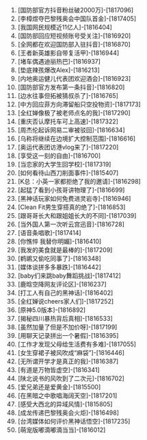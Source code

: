 
1. [国防部官方抖音粉丝破2000万]-[1817096]
1. [李樟煜夺巴黎残奥会中国队首金]-[1817405]
1. [我国网民规模近11亿人]-[1816404]
1. [国防部回应短视频账号受关注]-[1816920]
1. [全网都在欢迎国防部入驻抖音]-[1816870]
1. [王者新英雄影自带复活甲]-[1816944]
1. [堵车偶遇迪丽热巴]-[1816937]
1. [垫底辣孩爆改Alex]-[1816213]
1. [内地奥运健儿代表团欢迎酒会]-[1816923]
1. [国防部官方发布第一条抖音]-[1816820]
1. [边水往事但拓被猜叔杀了]-[1816765]
1. [中方回应菲方向滞留船只空投物资]-[1817173]
1. [全红婵像极了被老师点名的我]-[1817290]
1. [重庆否认摩托车可上高速]-[1817322]
1. [周杰伦起诉网易二审被驳回]-[1816634]
1. [乌称将继续在边境扩大控制范围]-[1816616]
1. [奥运代表团访港vlog来了]-[1817220]
1. [享受这一刻的自由]-[1816700]
1. [当恋家的大学生回学校]-[1817319]
1. [如何看待山西刀削面事件]-[1815407]
1. [K总：小英一家都拒绝了我的邀请]-[1816298]
1. [起猛了看到小孩哥讲物理了]-[1816699]
1. [黑神话玩家如何免费进灵岩寺]-[1816946]
1. [Clean Fit男生穿搭真的绝了]-[1816853]
1. [跟哥哥长大和跟姐姐长大的不同]-[1817039]
1. [当外国人第一次听云宫迅音]-[1816728]
1. [语音条唱歌]-[1817414]
1. [你憔悴 我替你明媚]-[1816410]
1. [我发的美食就是最棒的]-[1817209]
1. [鹈鹕又偷吃同事了]-[1816348]
1. [媒体谈拼多多暴跌]-[1816442]
1. [baby们来跳baby舞蹈挑战]-[1817412]
1. [鹿晗空降网友评论区]-[1816237]
1. [打工人有自己的黑神话]-[1816402]
1. [全红婵说cheers家人们]-[1817252]
1. [原神5.0版本]-[1816892]
1. [揭秘四川暴热背后真相]-[1816533]
1. [虽然加量了但是不加价呀]-[1817199]
1. [用聊天记录拼出一个暑假]-[1816395]
1. [工作才发现父母给生活费有多难]-[1817055]
1. [女生穿裙子被风吹成“麻袋”]-[1816446]
1. [无所谓开学才是真正的我]-[1816387]
1. [有道是万物皆虚空]-[1816341]
1. [陕北说书的风吹到了二次元]-[1816702]
1. [爱兄弟还是爱黄金]-[1815500]
1. [在黑暗之中歌唱海阔天空]-[1817201]
1. [感受大西北的异域风情]-[1815805]
1. [成龙传递巴黎残奥会火炬]-[1816498]
1. [台湾媒体如何评价黑神话悟空]-[1817235]
1. [萌宠版嘟滴嘟滴当当]-[1816012]